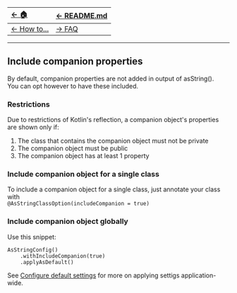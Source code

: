 | [← 🏠](../../)            | [← README.md](../../README.md) |
|:--------------------------|:-------------------------------|
| [← How to...](0-howto.md) | [→ FAQ](../../md/faq/0-faq.md) |

<hr>

## Include companion properties
By default, companion properties are not added in output of asString().<br>
You can opt however to have these included.

### Restrictions
Due to restrictions of Kotlin's reflection, a companion object's properties are shown only if:

1. The class that contains the companion object must not be private
2. The companion object must be public
3. The companion object has at least 1 property

### Include companion object for a single class
To include a companion object for a single class, just annotate your class with <br>
`@AsStringClassOption(includeCompanion = true)`<br>

### Include companion object globally
Use this snippet:
```
AsStringConfig()
    .withIncludeCompanion(true)
    .applyAsDefault()
```
See [Configure default settings](configure-default-settings.md) for more on applying settigs application-wide.
